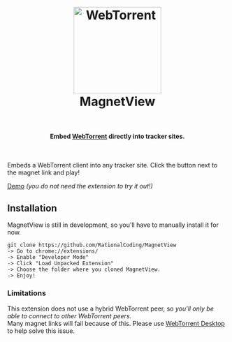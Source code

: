 <h1 align="center">
  <br>
  <a href="https://rationalcoding.github.io/MagnetView/"><img src="https://s15.postimg.org/iqi10yj8b/icon.png" alt="WebTorrent" width="200"></a>
  <br>
  MagnetView
  <br>
  <br>
</h1>

<h4 align="center">Embed <a href = "https://github.com/feross/webtorrent" >WebTorrent</a> directly into tracker sites.</h4>
<br>

Embeds a WebTorrent client into any tracker site. Click the button next to the magnet link and play!

[Demo](https://rationalcoding.github.io/MagnetView/) *(you do not need the extension to try it out!)*

## Installation
MagnetView is still in development, so you'll have to manually install it for now.  
```
git clone https://github.com/RationalCoding/MagnetView
-> Go to chrome://extensions/
-> Enable "Developer Mode"
-> Click "Load Unpacked Extension"
-> Choose the folder where you cloned MagnetView.
-> Enjoy!
```

### Limitations
This extension does not use a hybrid WebTorrent peer, so *you'll only be able to connect to other WebTorrent peers.*  
Many magnet links will fail because of this. Please use [WebTorrent Desktop](https://webtorrent.io/desktop/) to help solve this issue.
